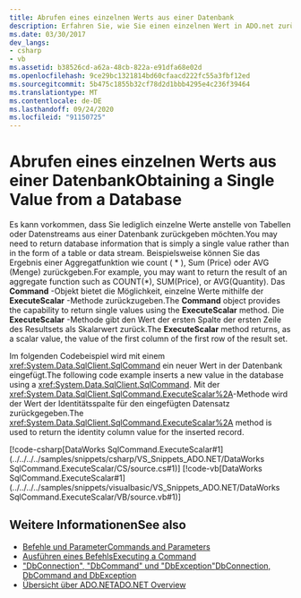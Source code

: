 ```yaml
---
title: Abrufen eines einzelnen Werts aus einer Datenbank
description: Erfahren Sie, wie Sie einen einzelnen Wert in ADO.net zurückgeben. Dieser Beispielcode gibt den Identitäts Spaltenwert für einen eingefügten Datensatz zurück.
ms.date: 03/30/2017
dev_langs:
- csharp
- vb
ms.assetid: b38526cd-a62a-48cb-822a-e91dfa68e02d
ms.openlocfilehash: 9ce29bc1321814bd60cfaacd222fc55a3fbf12ed
ms.sourcegitcommit: 5b475c1855b32cf78d2d1bbb4295e4c236f39464
ms.translationtype: MT
ms.contentlocale: de-DE
ms.lasthandoff: 09/24/2020
ms.locfileid: "91150725"
---
```

# <a name="obtaining-a-single-value-from-a-database"></a><span data-ttu-id="6ffd6-104">Abrufen eines einzelnen Werts aus einer Datenbank</span><span class="sxs-lookup"><span data-stu-id="6ffd6-104">Obtaining a Single Value from a Database</span></span>

<span data-ttu-id="6ffd6-105">Es kann vorkommen, dass Sie lediglich einzelne Werte anstelle von Tabellen oder Datenstreams aus einer Datenbank zurückgeben möchten.</span><span class="sxs-lookup"><span data-stu-id="6ffd6-105">You may need to return database information that is simply a single value rather than in the form of a table or data stream.</span></span> <span data-ttu-id="6ffd6-106">Beispielsweise können Sie das Ergebnis einer Aggregatfunktion wie count ( \* ), Sum (Price) oder AVG (Menge) zurückgeben.</span><span class="sxs-lookup"><span data-stu-id="6ffd6-106">For example, you may want to return the result of an aggregate function such as COUNT(\*), SUM(Price), or AVG(Quantity).</span></span> <span data-ttu-id="6ffd6-107">Das **Command** -Objekt bietet die Möglichkeit, einzelne Werte mithilfe der **ExecuteScalar** -Methode zurückzugeben.</span><span class="sxs-lookup"><span data-stu-id="6ffd6-107">The **Command** object provides the capability to return single values using the **ExecuteScalar** method.</span></span> <span data-ttu-id="6ffd6-108">Die **ExecuteScalar** -Methode gibt den Wert der ersten Spalte der ersten Zeile des Resultsets als Skalarwert zurück.</span><span class="sxs-lookup"><span data-stu-id="6ffd6-108">The **ExecuteScalar** method returns, as a scalar value, the value of the first column of the first row of the result set.</span></span>  
  
 <span data-ttu-id="6ffd6-109">Im folgenden Codebeispiel wird mit einem <xref:System.Data.SqlClient.SqlCommand> ein neuer Wert in der Datenbank eingefügt.</span><span class="sxs-lookup"><span data-stu-id="6ffd6-109">The following code example inserts a new value in the database using a <xref:System.Data.SqlClient.SqlCommand>.</span></span> <span data-ttu-id="6ffd6-110">Mit der <xref:System.Data.SqlClient.SqlCommand.ExecuteScalar%2A>-Methode wird der Wert der Identitätsspalte für den eingefügten Datensatz zurückgegeben.</span><span class="sxs-lookup"><span data-stu-id="6ffd6-110">The <xref:System.Data.SqlClient.SqlCommand.ExecuteScalar%2A> method is used to return the identity column value for the inserted record.</span></span>  
  
 [!code-csharp[DataWorks SqlCommand.ExecuteScalar#1](../../../../samples/snippets/csharp/VS_Snippets_ADO.NET/DataWorks SqlCommand.ExecuteScalar/CS/source.cs#1)]
 [!code-vb[DataWorks SqlCommand.ExecuteScalar#1](../../../../samples/snippets/visualbasic/VS_Snippets_ADO.NET/DataWorks SqlCommand.ExecuteScalar/VB/source.vb#1)]  
  
## <a name="see-also"></a><span data-ttu-id="6ffd6-111">Weitere Informationen</span><span class="sxs-lookup"><span data-stu-id="6ffd6-111">See also</span></span>

- [<span data-ttu-id="6ffd6-112">Befehle und Parameter</span><span class="sxs-lookup"><span data-stu-id="6ffd6-112">Commands and Parameters</span></span>](commands-and-parameters.md)
- [<span data-ttu-id="6ffd6-113">Ausführen eines Befehls</span><span class="sxs-lookup"><span data-stu-id="6ffd6-113">Executing a Command</span></span>](executing-a-command.md)
- [<span data-ttu-id="6ffd6-114">"DbConnection", "DbCommand" und "DbException"</span><span class="sxs-lookup"><span data-stu-id="6ffd6-114">DbConnection, DbCommand and DbException</span></span>](dbconnection-dbcommand-and-dbexception.md)
- [<span data-ttu-id="6ffd6-115">Übersicht über ADO.NET</span><span class="sxs-lookup"><span data-stu-id="6ffd6-115">ADO.NET Overview</span></span>](ado-net-overview.md)
